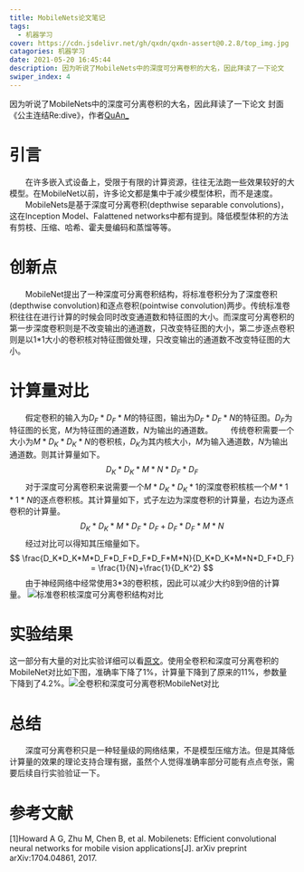 ```yaml
---
title: MobileNets论文笔记
tags:
  - 机器学习
cover: https://cdn.jsdelivr.net/gh/qxdn/qxdn-assert@0.2.8/top_img.jpg
catagories: 机器学习
date: 2021-05-20 16:45:44
description: 因为听说了MobileNets中的深度可分离卷积的大名，因此拜读了一下论文
swiper_index: 4
---
```



因为听说了MobileNets中的深度可分离卷积的大名，因此拜读了一下论文
封面《公主连结Re:dive》，作者[QuAn_](https://www.pixiv.net/users/6657532)
<!--more-->

# 引言
&emsp;&emsp;在许多嵌入式设备上，受限于有限的计算资源，往往无法跑一些效果较好的大模型。在MobileNet以前，许多论文都是集中于减少模型体积，而不是速度。
&emsp;&emsp;MobileNets是基于深度可分离卷积(depthwise separable convolutions)，这在Inception Model、Falattened networks中都有提到。降低模型体积的方法有剪枝、压缩、哈希、霍夫曼编码和蒸馏等等。

# 创新点
&emsp;&emsp;MobileNet提出了一种深度可分离卷积结构，将标准卷积分为了深度卷积(depthwise convolution)和逐点卷积(pointwise convolution)两步。传统标准卷积往往在进行计算的时候会同时改变通道数和特征图的大小。而深度可分离卷积的第一步深度卷积则是不改变输出的通道数，只改变特征图的大小，第二步逐点卷积则是以1*1大小的卷积核对特征图做处理，只改变输出的通道数不改变特征图的大小。

# 计算量对比
&emsp;&emsp;假定卷积的输入为$D_F*D_F*M$的特征图，输出为$D_F*D_F*N$的特征图。$D_F$为特征图的长宽，$M$为特征图的通道数，$N$为输出的通道数。
&emsp;&emsp;传统卷积需要一个大小为$M*D_K*D_K*N$的卷积核，$D_K$为其内核大小，$M$为输入通道数，$N$为输出通道数。则其计算量如下。
$$D_K*D_K*M*N*D_F*D_F$$
&emsp;&emsp;对于深度可分离卷积来说需要一个$M*D_K*D_K*1$的深度卷积核核一个$M*1*1*N$的逐点卷积核。其计算量如下，式子左边为深度卷积的计算量，右边为逐点卷积的计算量。
$$D_K*D_K*M*D_F*D_F+D_F*D_F*M*N$$
&emsp;&emsp;经过对比可以得知其压缩量如下。
$$
\frac{D_K*D_K*M*D_F*D_F+D_F*D_F*M*N}{D_K*D_K*M*N*D_F*D_F} = \frac{1}{N}+\frac{1}{D_K^2}  
$$
&emsp;&emsp;由于神经网络中经常使用3*3的卷积核，因此可以减少大约8到9倍的计算量。
![标准卷积核深度可分离卷积结构对比](https://cdn.jsdelivr.net/gh/qxdn/qxdn-assert@0.2.8/DW_CONV.png)

# 实验结果
这一部分有大量的对比实验详细可以看[原文](https://arxiv.org/abs/1704.04861)。使用全卷积和深度可分离卷积的MobileNet对比如下图，准确率下降了1%，计算量下降到了原来的11%，参数量下降到了4.2%。![全卷积和深度可分离卷积MobileNet对比](https://cdn.jsdelivr.net/gh/qxdn/qxdn-assert@0.2.8/compare.png)

# 总结
&emsp;&emsp;深度可分离卷积只是一种轻量级的网络结果，不是模型压缩方法。但是其降低计算量的效果的理论支持合理有据，虽然个人觉得准确率部分可能有点点夸张，需要后续自行实验验证一下。

# 参考文献
[1]Howard A G, Zhu M, Chen B, et al. Mobilenets: Efficient convolutional neural networks for mobile vision applications[J]. arXiv preprint arXiv:1704.04861, 2017.
